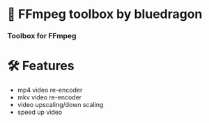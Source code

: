 # 🎥 FFmpeg toolbox by bluedragon

<h3> Toolbox for FFmpeg </h3>

# 🛠 Features
* mp4 video re-encoder
* mkv video re-encoder
* video upscaling/down scaling
* speed up video
